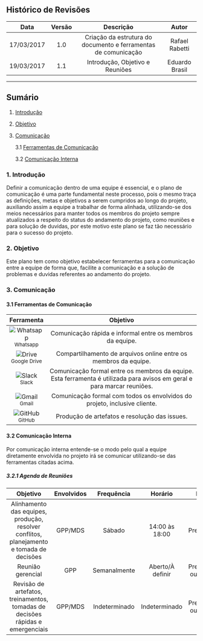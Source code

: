 ## Histórico de Revisões

| Data | Versão | Descrição | Autor |
|:----:|:------:|:---------:|:-----:|
|17/03/2017|1.0|Criação da estrutura do documento e ferramentas de comunicação|Rafael Rabetti|
|19/03/2017|1.1|Introdução, Objetivo e Reuniões|Eduardo Brasil|

***

## Sumário

1. [Introdução](#1-introdução)

2. [Objetivo](#2-objetivo)

3. [Comunicação](#3-comunicação)

     3.1 [Ferramentas de Comunicação](#31-ferramentas-de-comunicação)

     3.2 [Comunicação Interna](#32-comunicação-interna)


### 1. Introdução

Definir a comunicação dentro de uma equipe é essencial, e o plano de comunicação é uma parte fundamental neste processo, pois o mesmo traça as definições, metas e objetivos a serem cumpridos ao longo do projeto, auxiliando assim a equipe a trabalhar de forma alinhada, utilizando-se dos meios necessários para manter todos os membros do projeto sempre atualizados a respeito do status do andamento do projeto, como reuniões e para solução de duvidas, por este motivo este plano se faz tão necessário para o sucesso do projeto.

### 2. Objetivo

Este plano tem como objetivo estabelecer ferramentas para a comunicação entre a equipe de forma que, facilite a comunicação e a solução de problemas e duvidas referentes ao andamento do projeto. 

### 3. Comunicação

#### 3.1 Ferramentas de Comunicação

|**Ferramenta**|**Objetivo**|
|:------------:|:----------:|
|![Whatsapp](http://i.imgur.com/isKpHKx.png?1) <br /> <sub> Whatsapp </sub>| Comunicação rápida e informal entre os membros da equipe. |
|![Drive](http://i.imgur.com/TAgX4be.png?1) <br /> <sub> Google Drive </sub>| Compartilhamento de arquivos online entre os membros da equipe.|
|![Slack](http://i.imgur.com/bPufcvT.png?1) <br /> <sub> Slack </sub>| Comunicação formal entre os membros da equipe. Esta ferramenta é utilizada para avisos em geral e para marcar reuniões.|
|![Gmail](http://i.imgur.com/sNew5jX.png?2) <br /> <sub> Gmail </sub>| Comunicação formal com todos os envolvidos do projeto, inclusive cliente.|
|![GitHub](http://i.imgur.com/Zgu1pxJ.png?1) <br /> <sub> GitHub </sub>| Produção de artefatos e resolução das issues. |

#### 3.2 Comunicação Interna

Por comunicação interna entende-se o modo pelo qual a equipe diretamente envolvida no projeto irá se comunicar utilizando-se das ferramentas citadas acima. 

##### 3.2.1 Agenda de Reuniões

|Objetivo | Envolvidos | Frequência |Horário | Meio |
|:-------:|:---------:|:----------:|:-------:|:-----:|
| Alinhamento das equipes, produção, resolver conflitos, planejamento e tomada de decisões| GPP/MDS| Sábado | 14:00 às 18:00 | Presencial |
|Reunião gerencial|GPP|Semanalmente|Aberto/À definir|Presencial ou virtual|
|Revisão de artefatos, treinamentos, tomadas de decisões rápidas e emergenciais|GPP/MDS|Indeterminado|Indeterminado|Presencial ou virtual|
